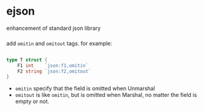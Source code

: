 # ejson
enhancement of standard json library


### 
add `omitin` and `omitout` tags. for example:

```go

type T struct {
	F1 int    `json:f1,omitin`
	F2 string `json:f2,omitout`
}

```

- `omitin` specify that the field is omitted when Unmarshal
- `omitout` is like `omitin`, but is omitted when Marshal, no matter the field is 
empty or not.